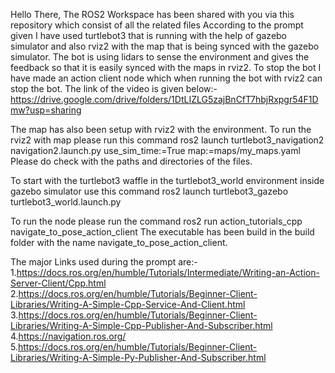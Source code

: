 Hello There,
The ROS2 Workspace has been shared with you via this repository which consist of all the related files
According to the prompt given I have used turtlebot3 that is running with the help of gazebo simulator and also
rviz2 with the map that is being synced with the gazebo simulator.
The bot is using lidars to sense the environment and gives the feedback so that it is easily synced with the 
maps in rviz2. To stop the bot I have made an action client node which when running the bot with rviz2 can stop the bot.
The link of the video is given below:-
https://drive.google.com/drive/folders/1DtLIZLG5zajBnCfT7hbjRxpgr54F1Dmw?usp=sharing

The map has also been setup with rviz2 with the environment.
To run the rviz2 with map please run this command
  ros2 launch turtlebot3_navigation2 navigation2.launch.py use_sim_time:=True map:=maps/my_maps.yaml
Please do check with the paths and directories of the files.

To start with the turtlebot3 waffle in the turtlebot3_world environment inside gazebo simulator use this command
  ros2 launch turtlebot3_gazebo turtlebot3_world.launch.py

To run the node please run the command 
  ros2 run action_tutorials_cpp navigate_to_pose_action_client
The executable has been build in the build folder with the name navigate_to_pose_action_client.

The major Links used during the prompt are:-
 1.https://docs.ros.org/en/humble/Tutorials/Intermediate/Writing-an-Action-Server-Client/Cpp.html
 2.https://docs.ros.org/en/humble/Tutorials/Beginner-Client-Libraries/Writing-A-Simple-Cpp-Service-And-Client.html
 3.https://docs.ros.org/en/humble/Tutorials/Beginner-Client-Libraries/Writing-A-Simple-Cpp-Publisher-And-Subscriber.html
 4.https://navigation.ros.org/
 5.https://docs.ros.org/en/humble/Tutorials/Beginner-Client-Libraries/Writing-A-Simple-Py-Publisher-And-Subscriber.html



   

  
